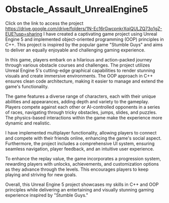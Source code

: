 # Obstacle_Assault_UnrealEngine5
Click on the link to access the project https://drive.google.com/drive/folders/1N-Ec16rGwcpnkrXqiQULZQ73o1gZ-EUE?usp=sharing
I have created a captivating game project using Unreal Engine 5 and implemented object-oriented programming (OOP) principles in C++. This project is inspired by the popular game "Stumble Guys" and aims to deliver an equally enjoyable and challenging gaming experience.

In this game, players embark on a hilarious and action-packed journey through various obstacle courses and challenges. The project utilizes Unreal Engine 5's cutting-edge graphical capabilities to render stunning visuals and create immersive environments. The OOP approach in C++ ensures clean code architecture, making it easier to manage and extend the game's functionality.

The game features a diverse range of characters, each with their unique abilities and appearances, adding depth and variety to the gameplay. Players compete against each other or AI-controlled opponents in a series of races, navigating through tricky obstacles, jumps, slides, and puzzles. The physics-based interactions within the game make the experience more dynamic and realistic.

I have implemented multiplayer functionality, allowing players to connect and compete with their friends online, enhancing the game's social aspect. Furthermore, the project includes a comprehensive UI system, ensuring seamless navigation, player feedback, and an intuitive user experience.

To enhance the replay value, the game incorporates a progression system, rewarding players with unlocks, achievements, and customization options as they advance through the levels. This encourages players to keep playing and striving for new goals.

Overall, this Unreal Engine 5 project showcases my skills in C++ and OOP principles while delivering an entertaining and visually stunning gaming experience inspired by "Stumble Guys."
